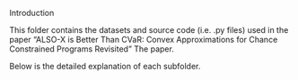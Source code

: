 Introduction

This folder contains the datasets and source code (i.e. .py files) used in the paper “ALSO-X is Better Than CVaR: Convex Approximations for Chance Constrained
Programs Revisited” The paper.

Below is the detailed explanation of each subfolder.
